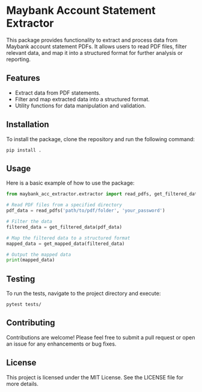 # Maybank Account Statement Extractor

This package provides functionality to extract and process data from Maybank account statement PDFs. It allows users to read PDF files, filter relevant data, and map it into a structured format for further analysis or reporting.

## Features

- Extract data from PDF statements.
- Filter and map extracted data into a structured format.
- Utility functions for data manipulation and validation.

## Installation

To install the package, clone the repository and run the following command:

```
pip install .
```

## Usage

Here is a basic example of how to use the package:

```python
from maybank_acc_extractor.extractor import read_pdfs, get_filtered_data, get_mapped_data

# Read PDF files from a specified directory
pdf_data = read_pdfs('path/to/pdf/folder', 'your_password')

# Filter the data
filtered_data = get_filtered_data(pdf_data)

# Map the filtered data to a structured format
mapped_data = get_mapped_data(filtered_data)

# Output the mapped data
print(mapped_data)
```

## Testing

To run the tests, navigate to the project directory and execute:

```
pytest tests/
```

## Contributing

Contributions are welcome! Please feel free to submit a pull request or open an issue for any enhancements or bug fixes.

## License

This project is licensed under the MIT License. See the LICENSE file for more details.